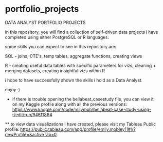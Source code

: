 # portfolio_projects
DATA ANALYST PORTFOLIO PROJECTS

in this repository, you will find a collection of self-driven data projects i have 
completed using either PostgreSQL or R languages. 

some skills you can expect to see in this repository are:

SQL - joins, CTE's, temp tables, aggregate functions, creating views

R - creating useful data tables with specific parameters for vizs, cleaning + merging datasets, 
  creating insightful vizs within R

i hope to have successfully shown the skills i hold as a Data Analyst.

enjoy :) 

* if there is trouble opening the bellabeat_casestudy file, you can view it on my Kaggle
profile along with all the previous versions: https://www.kaggle.com/code/milymob/bellabeat-case-study-using-r/edit/run/94611864 

** to view data visualizations i have created, please visit my Tableau Public profile: https://public.tableau.com/app/profile/emily.mobley11#!/?newProfile=&activeTab=0
